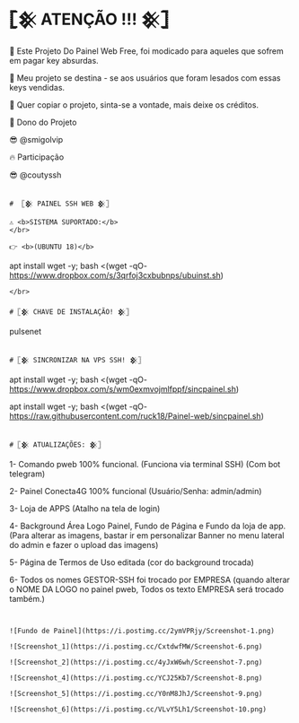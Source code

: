 # 𓊈𒆜 ATENÇÃO !!! 𒆜𓊉

📌 Este Projeto Do Painel Web Free, foi modicado para aqueles que sofrem em pagar key absurdas.

📌 Meu projeto se destina - se aos usuários que foram lesados com essas keys vendidas.

📌 Quer copiar o projeto, sinta-se a vontade, mais deixe os créditos.

🙎 Dono do Projeto

😎 @smigolvip

🔥 Participação

😎 @coutyssh

```

#  𓊈𒆜 PAINEL SSH WEB 𒆜𓊉

⚠ <b>SISTEMA SUPORTADO:</b>
</br>

👉 <b>(UBUNTU 18)</b>

```
apt install wget -y; bash <(wget -qO- https://www.dropbox.com/s/3qrfoj3cxbubnps/ubuinst.sh)
```
</br>

# 𓊈𒆜 CHAVE DE INSTALAÇÃO! 𒆜𓊉
```
pulsenet
```

# 𓊈𒆜 SINCRONIZAR NA VPS SSH! 𒆜𓊉
```
apt install wget -y; bash <(wget -qO- https://www.dropbox.com/s/wm0exmvojmlfppf/sincpainel.sh)

apt install wget -y; bash <(wget -qO- https://raw.githubusercontent.com/ruck18/Painel-web/sincpainel.sh)
```

# 𓊈𒆜 ATUALIZAÇÕES: 𒆜𓊉
```
1- Comando pweb 100% funcional.
(Funciona via terminal SSH)
(Com bot telegram)

2- Painel Conecta4G 100% funcional
(Usuário/Senha: admin/admin)

3- Loja de APPS 
(Atalho na tela de login)

4- Background Área Logo Painel, Fundo de Página e Fundo da loja de app.
(Para alterar as imagens, bastar ir em personalizar Banner no menu lateral do admin e fazer o upload das imagens)

5- Página de Termos de Uso editada
(cor do background trocada)

6- Todos os nomes GESTOR-SSH foi trocado por EMPRESA
(quando alterar o NOME DA LOGO no painel pweb, Todos os texto EMPRESA será trocado também.)
```


![Fundo de Painel](https://i.postimg.cc/2ymVPRjy/Screenshot-1.png)

![Screenshot_1](https://i.postimg.cc/CxtdwfMW/Screenshot-6.png)

![Screenshot_2](https://i.postimg.cc/4yJxW6wh/Screenshot-7.png)

![Screenshot_4](https://i.postimg.cc/YCJ25Kb7/Screenshot-8.png)

![Screenshot_5](https://i.postimg.cc/Y0nM8JhJ/Screenshot-9.png)

![Screenshot_6](https://i.postimg.cc/VLvY5Lh1/Screenshot-10.png)


